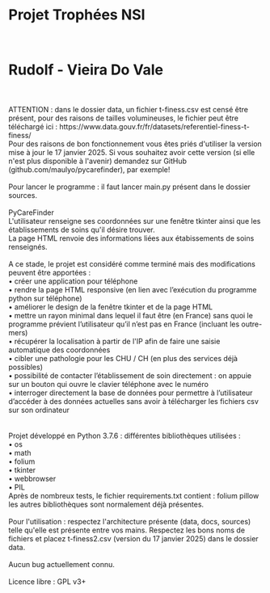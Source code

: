 <h1>Projet Trophées NSI</h1>
<br>
<h1>Rudolf - Vieira Do Vale</h1>
<br>
<br>
ATTENTION : dans le dossier data, un fichier t-finess.csv est censé être présent, pour des raisons de tailles volumineuses, le fichier peut être téléchargé ici : https://www.data.gouv.fr/fr/datasets/referentiel-finess-t-finess/<br>
Pour des raisons de bon fonctionnement vous êtes priés d'utiliser la version mise à jour le 17 janvier 2025. Si vous souhaitez avoir cette version (si elle n'est plus disponible à l'avenir) demandez sur GitHub (github.com/maulyo/pycarefinder), par exemple!<br>
<br>
Pour lancer le programme : il faut lancer main.py présent dans le dossier sources.<br>
<br>
PyCareFinder<br>
L'utilisateur renseigne ses coordonnées sur une fenêtre tkinter ainsi que les établissements de soins qu'il désire trouver.<br>
La page HTML renvoie des informations liées aux étabissements de soins renseignés.<br>
<br>
A ce stade, le projet est considéré comme terminé mais des modifications peuvent être apportées :<br>
    • créer une application pour téléphone<br>
    • rendre la page HTML responsive (en lien avec l’exécution du programme python sur téléphone)<br>
    • améliorer le design de la fenêtre tkinter et de la page HTML<br>
    • mettre un rayon minimal dans lequel il faut être (en France) sans quoi le programme prévient l’utilisateur qu’il n’est pas en France (incluant les outre-mers)<br>
    • récupérer la localisation à partir de l'IP afin de faire une saisie automatique des coordonnées<br>
    • cibler une pathologie pour les CHU / CH (en plus des services déjà possibles)<br>
    • possibilité de contacter l’établissement de soin directement : on appuie sur un bouton qui ouvre le clavier téléphone avec le numéro<br>
    • interroger directement la base de données pour permettre à l’utilisateur d’accéder à des données actuelles sans avoir à télécharger les fichiers csv sur son ordinateur<br>
<br><br>
Projet développé en Python 3.7.6 : différentes bibliothèques utilisées :<br>
    • os<br>
    • math<br>
    • folium<br>
    • tkinter<br>
    • webbrowser<br>
    • PIL<br>
Après de nombreux tests, le fichier requirements.txt contient : folium pillow<br>
les autres bibliothèques sont normalement déjà présentes.<br>
<br>
Pour l'utilisation : respectez l'architecture présente (data, docs, sources) telle qu'elle est présente entre vos mains. Respectez les bons noms de fichiers et placez t-finess2.csv (version du 17 janvier 2025) dans le dossier data.<br>
<br>
Aucun bug actuellement connu.<br>
<br>
Licence libre : GPL v3+
<br>
